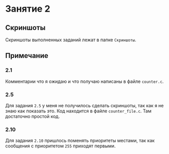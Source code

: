 # Занятие 2

## Скриншоты
Скриншоты выполненных заданий лежат в папке `Скриншоты`.

## Примечание

### 2.1
Комментарии что я ожидаю и что получаю написаны в файле `counter.c`.

### 2.5
Для задания `2.5` у меня не получилось сделать скриншоты, так как я не знаю как показать это. Код находится в файле `counter_file.c`. Там достаточно простой код.

### 2.10
Для задания `2.10` пришлось поменять приоритеты местами, так как сообщения с приоритетом `255` приходят первыми.

